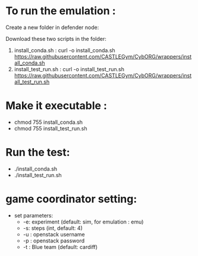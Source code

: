 # To run the emulation : 

Create a new folder in defender node: 

 Download these two scripts in the folder: 
 1. install_conda.sh  : curl -o install_conda.sh https://raw.githubusercontent.com/CASTLEGym/CybORG/wrappers/install_conda.sh
 2. install_test_run.sh : curl -o install_test_run.sh https://raw.githubusercontent.com/CASTLEGym/CybORG/wrappers/install_test_run.sh
 
# Make it executable : 

 - chmod 755 install_conda.sh
 - chmod 755 install_test_run.sh
 
 # Run the test: 
 - ./install_conda.sh
 - ./install_test_run.sh
 
 
 # game coordinator setting: 
 - set parameters:
   - -e: experiment (default: sim, for emulation : emu) 
   - -s: steps (int, default: 4)
   - -u : openstack username 
   - -p : openstack password
   - -t : Blue team   (default: cardiff)
 
